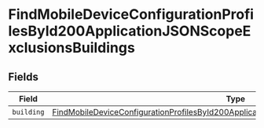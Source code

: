 # FindMobileDeviceConfigurationProfilesById200ApplicationJSONScopeExclusionsBuildings


## Fields

| Field                                                                                                                                                                                                                 | Type                                                                                                                                                                                                                  | Required                                                                                                                                                                                                              | Description                                                                                                                                                                                                           |
| --------------------------------------------------------------------------------------------------------------------------------------------------------------------------------------------------------------------- | --------------------------------------------------------------------------------------------------------------------------------------------------------------------------------------------------------------------- | --------------------------------------------------------------------------------------------------------------------------------------------------------------------------------------------------------------------- | --------------------------------------------------------------------------------------------------------------------------------------------------------------------------------------------------------------------- |
| `building`                                                                                                                                                                                                            | [FindMobileDeviceConfigurationProfilesById200ApplicationJSONScopeExclusionsBuildingsBuilding](../../models/operations/findmobiledeviceconfigurationprofilesbyid200applicationjsonscopeexclusionsbuildingsbuilding.md) | :heavy_minus_sign:                                                                                                                                                                                                    | N/A                                                                                                                                                                                                                   |